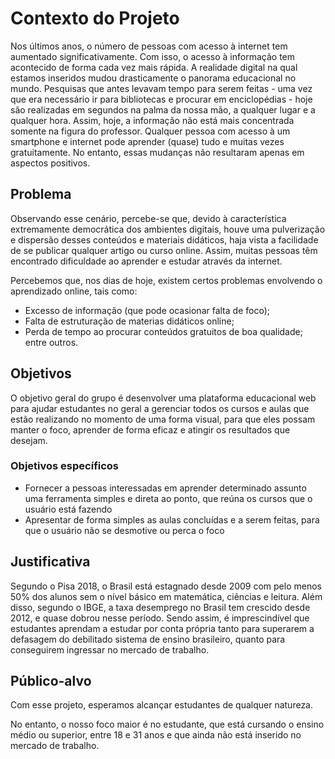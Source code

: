 # Contexto do Projeto
Nos últimos anos, o número de pessoas com acesso à internet tem aumentado significativamente. Com isso, o acesso à informação tem acontecido de forma cada vez mais rápida. A realidade digital na qual estamos inseridos mudou drasticamente o panorama educacional no mundo. Pesquisas que antes levavam tempo para serem feitas - uma vez que era necessário ir para bibliotecas e procurar em enciclopédias - hoje são realizadas em segundos na palma da nossa mão, a qualquer lugar e a qualquer hora. Assim, hoje, a informação não está mais concentrada somente na figura do professor. Qualquer pessoa com acesso à um smartphone e internet pode aprender (quase) tudo e muitas vezes gratuitamente. No entanto, essas mudanças não resultaram apenas em aspectos positivos.

## Problema
Observando esse cenário, percebe-se que, devido à característica extremamente democrática dos ambientes digitais, houve uma pulverização e dispersão desses conteúdos e materiais didáticos, haja vista a facilidade de se publicar qualquer artigo ou curso online. Assim, muitas pessoas têm encontrado dificuldade ao aprender e estudar através da internet.

Percebemos que, nos dias de hoje, existem certos problemas envolvendo o aprendizado online, tais como:
* Excesso de informação (que pode ocasionar falta de foco);
* Falta de estruturação de materias didáticos online;
* Perda de tempo ao procurar conteúdos gratuitos de boa qualidade; entre outros.

## Objetivos

O objetivo geral do grupo é desenvolver uma plataforma educacional web para ajudar estudantes no geral a gerenciar todos os cursos e aulas que estão realizando no momento de uma forma visual, para que eles possam manter o foco, aprender de forma eficaz e atingir os resultados que desejam.

### Objetivos específicos
* Fornecer a pessoas interessadas em aprender determinado assunto uma ferramenta simples e direta ao ponto, que reúna os cursos que o usuário está fazendo
* Apresentar de forma simples as aulas concluídas e a serem feitas, para que o usuário não se desmotive ou perca o foco

## Justificativa
Segundo o Pisa 2018, o Brasil está estagnado desde 2009 com pelo menos 50% dos alunos sem o nível básico em matemática, ciências e leitura. Além disso, segundo o IBGE, a taxa desemprego no Brasil tem crescido desde 2012, e quase dobrou nesse período. Sendo assim, é imprescindível que estudantes aprendam a estudar por conta própria tanto para superarem a defasagem do debilitado sistema de ensino brasileiro, quanto para conseguirem ingressar no mercado de trabalho.

## Público-alvo
Com esse projeto, esperamos alcançar estudantes de qualquer natureza.

No entanto, o nosso foco maior é no estudante, que está cursando o ensino médio ou superior, entre 18 e 31 anos e que ainda não está inserido no mercado de trabalho.
